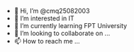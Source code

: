 - 👋 Hi, I’m @cmq25082003
- 👀 I’m interested in IT
- 🌱 I’m currently learning FPT University
- 💞️ I’m looking to collaborate on ...
- 📫 How to reach me ...

<!---
cmq25082003/cmq25082003 is a ✨ special ✨ repository because its `README.md` (this file) appears on your GitHub profile.
You can click the Preview link to take a look at your changes.
--->
